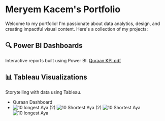 # Meryem Kacem's Portfolio

Welcome to my portfolio! I'm passionate about data analytics, design, and creating impactful visual content. Here's a collection of my projects:

## 🔍 Power BI Dashboards
Interactive reports built using Power BI.
 [Quraan KPI.pdf](https://github.com/user-attachments/files/20458236/Quraan.KPI.pdf)

## 📊 Tableau Visualizations
Storytelling with data using Tableau.
- Quraan Dashboard
- ![10 longest Aya (2)](https://github.com/user-attachments/assets/3cacbe23-9bb9-4427-bad9-a465b2ffd6db)
![10 Shortest Aya (2)](https://github.com/user-attachments/assets/c471bf2f-128c-43ba-88dd-a5a15b88076c)
![10 Shortest Aya](https://github.com/user-attachments/assets/32f1486c-55de-4834-a363-d033d1423b70)
![10 longest Aya](https://github.com/user-attachments/assets/4f39600d-26b5-4652-ae2a-536f78d2d75d)
